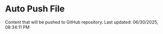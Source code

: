# Auto Push File

Content that will be pushed to GitHub repository.
Last updated: 06/30/2025, 08:34:11 PM